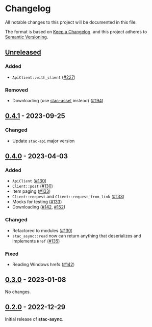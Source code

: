 # Changelog

All notable changes to this project will be documented in this file.

The format is based on [Keep a Changelog](https://keepachangelog.com/en/1.0.0/), and this project adheres to [Semantic Versioning](https://semver.org/spec/v2.0.0.html).

## [Unreleased]

### Added

- `ApiClient::with_client` ([#227](https://github.com/stac-utils/stac-rs/pull/227))

### Removed

- Downloading (use [stac-asset](https://github.com/stac-utils/stac-asset) instead) ([#194](https://github.com/stac-utils/stac-rs/pull/194))

## [0.4.1] - 2023-09-25

### Changed

- Update `stac-api` major version

## [0.4.0] - 2023-04-03

### Added

- `ApiClient` ([#130](https://github.com/stac-utils/stac-rs/pull/130))
- `Client::post` ([#130](https://github.com/stac-utils/stac-rs/pull/130))
- Item paging ([#133](https://github.com/stac-utils/stac-rs/pull/133))
- `Client::request` and `Client::request_from_link` ([#133](https://github.com/stac-utils/stac-rs/pull/133))
- Mocks for testing ([#133](https://github.com/stac-utils/stac-rs/pull/133))
- Downloading ([#142](https://github.com/stac-utils/stac-rs/pull/142), [#152](https://github.com/stac-utils/stac-rs/pull/152))

### Changed

- Refactored to modules ([#130](https://github.com/stac-utils/stac-rs/pull/130))
- `stac_async::read` now can return anything that deserializes and implements `Href` ([#135](https://github.com/stac-utils/stac-rs/pull/135))

### Fixed

- Reading Windows hrefs ([#142](https://github.com/stac-utils/stac-rs/pull/142))

## [0.3.0] - 2023-01-08

No changes.

## [0.2.0] - 2022-12-29

Initial release of **stac-async**.

[Unreleased]: https://github.com/stac-utils/stac-rs/compare/stac-async-v0.4.1...main
[0.4.1]: https://github.com/stac-utils/stac-rs/compare/stac-async-v0.4.0...stac-async-v0.4.1
[0.4.0]: https://github.com/stac-utils/stac-rs/compare/stac-async-v0.3.0...stac-async-v0.4.0
[0.3.0]: https://github.com/stac-utils/stac-rs/compare/stac-async-v0.2.0...stac-async-v0.3.0
[0.2.0]: https://github.com/stac-utils/stac-rs/releases/tag/stac-async-v0.2.0
